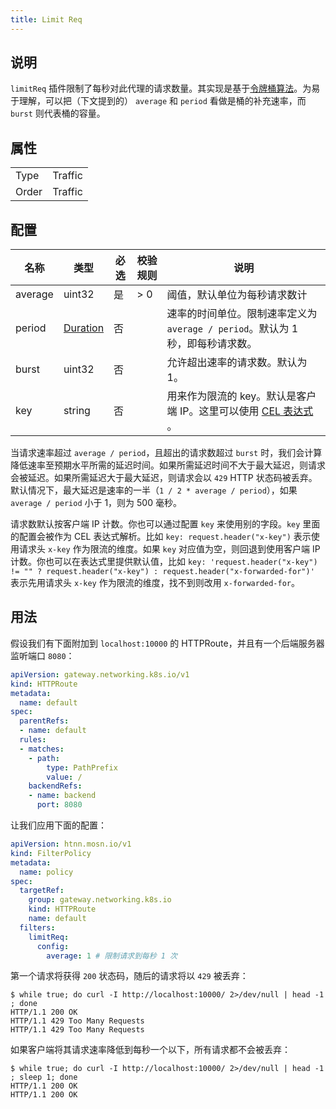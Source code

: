 ```yaml
---
title: Limit Req
---
```


## 说明

`limitReq` 插件限制了每秒对此代理的请求数量。其实现是基于[令牌桶算法](https://en.wikipedia.org/wiki/Token_bucket)。为易于理解，可以把（下文提到的） `average` 和 `period` 看做是桶的补充速率，而 `burst` 则代表桶的容量。

## 属性

|       |         |
|-------|---------|
| Type  | Traffic |
| Order | Traffic |

## 配置

| 名称    | 类型                            | 必选 | 校验规则 | 说明                                                                           |
|---------|---------------------------------|------|----------|--------------------------------------------------------------------------------|
| average | uint32                          | 是   | > 0      | 阈值，默认单位为每秒请求数计                                                   |
| period  | [Duration](../type.md#duration) | 否   |          | 速率的时间单位。限制速率定义为 `average / period`。默认为 1 秒，即每秒请求数。 |
| burst   | uint32                          | 否   |          | 允许超出速率的请求数。默认为 1。                                               |
| key     | string                          | 否   |          | 用来作为限流的 key。默认是客户端 IP。这里可以使用 [CEL 表达式](../expr.md) 。     |

当请求速率超过 `average / period`，且超出的请求数超过 `burst` 时，我们会计算降低速率至预期水平所需的延迟时间。如果所需延迟时间不大于最大延迟，则请求会被延迟。如果所需延迟大于最大延迟，则请求会以 `429` HTTP 状态码被丢弃。默认情况下，最大延迟是速率的一半（`1 / 2 * average / period`），如果 `average / period` 小于 1，则为 500 毫秒。

请求数默认按客户端 IP 计数。你也可以通过配置 `key` 来使用别的字段。`key` 里面的配置会被作为 CEL 表达式解析。比如 `key: request.header("x-key")` 表示使用请求头 `x-key` 作为限流的维度。如果 `key` 对应值为空，则回退到使用客户端 IP 计数。你也可以在表达式里提供默认值，比如 `key: 'request.header("x-key") != "" ? request.header("x-key") : request.header("x-forwarded-for")'` 表示先用请求头 `x-key` 作为限流的维度，找不到则改用 `x-forwarded-for`。

## 用法

假设我们有下面附加到 `localhost:10000` 的 HTTPRoute，并且有一个后端服务器监听端口 `8080`：

```yaml
apiVersion: gateway.networking.k8s.io/v1
kind: HTTPRoute
metadata:
  name: default
spec:
  parentRefs:
  - name: default
  rules:
  - matches:
    - path:
        type: PathPrefix
        value: /
    backendRefs:
    - name: backend
      port: 8080
```

让我们应用下面的配置：

```yaml
apiVersion: htnn.mosn.io/v1
kind: FilterPolicy
metadata:
  name: policy
spec:
  targetRef:
    group: gateway.networking.k8s.io
    kind: HTTPRoute
    name: default
  filters:
    limitReq:
      config:
        average: 1 # 限制请求到每秒 1 次
```

第一个请求将获得 `200` 状态码，随后的请求将以 `429` 被丢弃：

```
$ while true; do curl -I http://localhost:10000/ 2>/dev/null | head -1 ; done
HTTP/1.1 200 OK
HTTP/1.1 429 Too Many Requests
HTTP/1.1 429 Too Many Requests
```

如果客户端将其请求速率降低到每秒一个以下，所有请求都不会被丢弃：

```
$ while true; do curl -I http://localhost:10000/ 2>/dev/null | head -1 ; sleep 1; done
HTTP/1.1 200 OK
HTTP/1.1 200 OK
```
